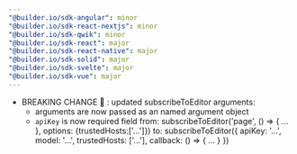 ```yaml
---
"@builder.io/sdk-angular": minor
"@builder.io/sdk-react-nextjs": minor
"@builder.io/sdk-qwik": minor
"@builder.io/sdk-react": major
"@builder.io/sdk-react-native": major
"@builder.io/sdk-solid": major
"@builder.io/sdk-svelte": major
"@builder.io/sdk-vue": major
---
```


- BREAKING CHANGE 🧨 : updated subscribeToEditor arguments:
    - arguments are now passed as an named argument object
    - `apiKey` is now required field
from:
    subscribeToEditor('page', () => { ... }, options: {trustedHosts:['...']})
to:
    subscribeToEditor({
        apiKey: '...',
        model: '...',
        trustedHosts: ['...'],
        callback: () => { ... }
    })
